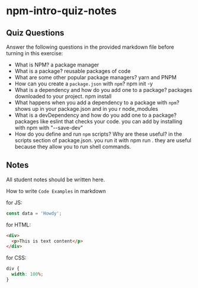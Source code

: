 # npm-intro-quiz-notes

## Quiz Questions

Answer the following questions in the provided markdown file before turning in this exercise:

- What is NPM?
  a package manager
- What is a package?
  reusable packages of code
- What are some other popular package managers?
  yarn and PNPM
- How can you create a `package.json` with `npm`?
  npm init -y
- What is a dependency and how do you add one to a package?
  packages downloaded to your project. npm install <package-name>
- What happens when you add a dependency to a package with `npm`?
  shows up in your package.json and in you r node_modules
- What is a devDependency and how do you add one to a package?
  packages like eslint that checks your code. you can add by installing with npm with "--save-dev"
- How do you define and run `npm` scripts? Why are these useful?
  in the scripts section of package.json. you run it with npm run <script-name>. they are useful because they allow you to run shell commands.

## Notes

All student notes should be written here.

How to write `Code Examples` in markdown

for JS:

```javascript
const data = 'Howdy';
```

for HTML:

```html
<div>
  <p>This is text content</p>
</div>
```

for CSS:

```css
div {
  width: 100%;
}
```

